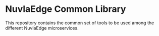 # NuvlaEdge Common Library

This repository contains the common set of tools to be used among the different NuvlaEdge microservices.
